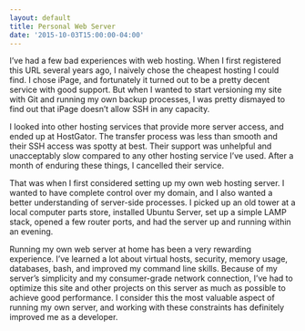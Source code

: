 ```yaml
---
layout: default
title: Personal Web Server
date: '2015-10-03T15:00:00-04:00'
---
```

I’ve had a few bad experiences with web hosting. When I first registered this URL several years ago, I naively chose the cheapest hosting I could find. I chose iPage, and fortunately it turned out to be a pretty decent service with good support. But when I wanted to start versioning my site with Git and running my own backup processes, I was pretty dismayed to find out that iPage doesn’t allow SSH in any capacity.



I looked into other hosting services that provide more server access, and ended up at HostGator. The transfer process was less than smooth and their SSH access was spotty at best. Their support was unhelpful and unacceptably slow compared to any other hosting service I’ve used. After a month of enduring these things, I cancelled their service.



That was when I first considered setting up my own web hosting server. I wanted to have complete control over my domain, and I also wanted a better understanding of server-side processes. I picked up an old tower at a local computer parts store, installed Ubuntu Server, set up a simple LAMP stack, opened a few router ports, and had the server up and running within an evening.



Running my own web server at home has been a very rewarding experience. I’ve learned a lot about virtual hosts, security, memory usage, databases, bash, and improved my command line skills. Because of my server’s simplicity and my consumer-grade network connection, I’ve had to optimize this site and other projects on this server as much as possible to achieve good performance. I consider this the most valuable aspect of running my own server, and working with these constraints has definitely improved me as a developer.
